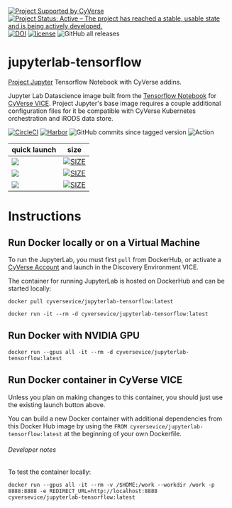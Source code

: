 [![Project Supported by CyVerse](https://img.shields.io/badge/Supported%20by-CyVerse-blue.svg)](https://learning.cyverse.org/projects/vice/en/latest/) [![Project Status: Active – The project has reached a stable, usable state and is being actively developed.](https://www.repostatus.org/badges/latest/active.svg)](https://www.repostatus.org/#active) [![DOI](https://zenodo.org/badge/DOI/10.5281/zenodo.4543625.svg)](https://doi.org/10.5281/zenodo.4543625) [![license](https://img.shields.io/badge/license-BSD3-red.svg?style=flat-square)](https://opensource.org/licenses/BSD-3-Clause) ![GitHub all releases](https://img.shields.io/github/downloads/cyverse-vice/jupyterlab-tensorflow/total?style=flat-square)

# jupyterlab-tensorflow
[Project Jupyter](https://jupyter.org/) Tensorflow Notebook with CyVerse addins.

Jupyter Lab Datascience image built from the [Tensorflow Notebook](https://hub.docker.com/r/jupyter/tensorflow-notebook) for [CyVerse VICE](https://cyverse-visual-interactive-computing-environment.readthedocs-hosted.com/en/latest/index.html). Project Jupyter's base image requires a couple additional configuration files for it be compatible with CyVerse Kubernetes orchestration and iRODS data store.

[![CircleCI](https://circleci.com/gh/cyverse-vice/jupyterlab-tensorflow.svg?style=svg)](https://circleci.com/gh/cyverse-vice/jupyterlab-tensorflow) [![Harbor](https://img.shields.io/badge/CyVerse%20Harbor-gray.svg?style=popout&logo=harbor)](https://hub.docker.com/r/cyversevice/jupyterlab-tensorflow) ![GitHub commits since tagged version](https://img.shields.io/github/commits-since/cyverse-vice/jupyterlab-tensorflow/latest/main?style=flat-square) ![Action](https://github.com/cyverse-vice/jupyterlab-tensorflow/actions/workflows/harbor.yml/badge.svg)

quick launch | size | 
------------ | ---- | 
<a href="" target="_blank"><img src="https://img.shields.io/badge/Tensorflow-latest-orange?style=plastic&logo=tensorflow"></a> | [![SIZE](https://img.shields.io/docker/image-size/cyversevice/jupyterlab-tensorflow/latest.svg)](https://img.shields.io/docker/image-size/cyversevice/jupyterlab-tensorflow/latest) |
<a href="" target="_blank"><img src="https://img.shields.io/badge/Tensorflow-geospatial-orange?style=plastic&logo=tensorflow"></a> | [![SIZE](https://img.shields.io/docker/image-size/cyversevice/jupyterlab-Tensorflow/geospatial.svg)](https://img.shields.io/docker/image-size/cyversevice/jupyterlab-tensorflow/geospatial) |
<a href="https://de.cyverse.org/apps/de/07a2d5b2-76e2-11eb-be5f-008cfa5ae621/launch?quick-launch-id=60054c75-0e80-4169-8a9b-51cba04f756d" target="_blank"><img src="https://img.shields.io/badge/Tensorflow-2.2.9-orange?style=plastic&logo=tensorflow"></a> | [![SIZE](https://img.shields.io/docker/image-size/cyversevice/jupyterlab-tensorflow/2.2.9.svg)](https://img.shields.io/docker/image-size/cyversevice/jupyterlab-tensorflow/2.2.9) |

# Instructions

## Run Docker locally or on a Virtual Machine

To run the JupyterLab, you must first `pull` from DockerHub, or activate a [CyVerse Account](https://user.cyverse.org/services/mine) and launch in the Discovery Environment VICE.

The container for running JupyterLab is hosted on DockerHub and can be started locally:

```
docker pull cyversevice/jupyterlab-tensorflow:latest
```

```
docker run -it --rm -d cyversevice/jupyterlab-tensorflow:latest
```

## Run Docker with NVIDIA GPU

```
docker run --gpus all -it --rm -d cyversevice/jupyterlab-tensorflow:latest
```

## Run Docker container in CyVerse VICE

Unless you plan on making changes to this container, you should just use the existing launch button above.

You can build a new Docker container with additional dependencies from this Docker Hub image by using the `FROM cyversevice/jupyterlab-tensorflow:latest` at the beginning of your own Dockerfile.

###### Developer notes

To test the container locally:

```
docker run --gpus all -it --rm -v /$HOME:/work --workdir /work -p 8888:8888 -e REDIRECT_URL=http://localhost:8888 cyversevice/jupyterlab-tensorflow:latest
```
